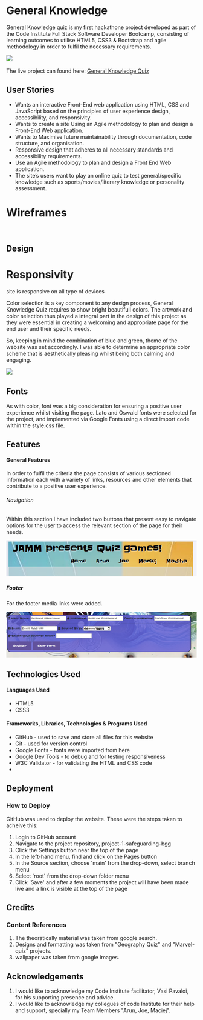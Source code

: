 # General Knowledge 
General Knowledge quiz is my first hackathone project developed as part of the Code Institute Full Stack Software Developer Bootcamp, consisting of learning outcomes to utilise HTML5, CSS3 & Bootstrap and agile methodology in order to fulfil the necessary requirements.

<img src="assets/images/main.png">


The live project can found here: <a href="https://madiha-babri.github.io/assignment/" rel="nofollow">General Knowledge Quiz</a>

## User Stories

+ Wants an interactive Front-End web application using HTML, CSS and JavaScript based on the principles of user experience design, accessibility, and responsivity.
+ Wants to create a site Using an Agile methodology to plan and design a Front-End Web application.
+ Wants to Maximise future maintainability through documentation, code structure, and organisation.
+ Responsive design that adheres to all necessary standards and accessibility requirements.
+ Use an Agile methodology to plan and design a Front End Web application.
+ The site’s users want to play an online quiz to test general/specific knowledge such as sports/movies/literary knowledge or personality assessment.

# Wireframes
<img>



## Design
# Responsivity
site is responsive on all type of devices
<img>
<img>
<img>



Color selection is a key component to any design process, General Knowledge Quiz requires to show bright beautifull colors. The artwork and color selection thus played a integral part in the design of this project as they were essential in creating a welcoming and appropriate page for the end user and their specific needs.

So, keeping in mind the combination of blue and green, theme of the website was set accordingly. I was able to determine an appropriate color scheme that is aesthetically pleasing whilst being both calming and engaging.

<img src="assets/images/20241023_132450.jpg">

## Fonts

As with color, font was a big consideration for ensuring a positive user experience whilst visiting the page.
Lato and Oswald fonts were selected for the project, and implemented via Google Fonts using a direct import code within the style.css file.


## Features
#### General Features
In order to fulfil the criteria the page consists of various sectioned information each with a variety of links, resources and other elements that contribute to a positive user experience.


 ###### Navigation
 

Within this section I have included two buttons that present easy to navigate options for the user to access the relevant section of the page for their needs.

<img src="assets/images/navbar.png">

##### Footer
For the footer media links were added.

<img src="assets/images/footer.png">

## Technologies Used
#### Languages Used
+ HTML5
+ CSS3
#### Frameworks, Libraries, Technologies & Programs Used
+ GitHub - used to save and store all files for this website
+ Git - used for version control
+ Google Fonts - fonts were imported from here
+ Google Dev Tools - to debug and for testing responsiveness
+ W3C Validator - for validating the HTML and CSS code
+ 
## Deployment
### How to Deploy
GitHub was used to deploy the website. These were the steps taken to acheive this:

1. Login to GitHub account
2. Navigate to the project repository, project-1-safeguarding-bgg
3. Click the Settings button near the top of the page
4. In the left-hand menu, find and click on the Pages button
5. In the Source section, choose 'main' from the drop-down, select branch menu
6. Select 'root' from the drop-down folder menu
7. Click 'Save' and after a few moments the project will have been made live and a link is visible at the top of the page

## Credits
### Content References
1. The theoratically material was taken from google search.
2. Designs and formatting was taken from "Geography Quiz" and "Marvel-quiz" projects.
3. wallpaper was taken from google images.


## Acknowledgements
1. I  would like to acknowledge my Code Institute facilitator, Vasi Pavaloi, for his supporting presence and advice.
2. I  would like to acknowledge my collegues of code Institute for their help and support, specially my Team Members "Arun, Joe, Maciej".
